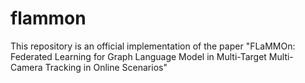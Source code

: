 # flammon
This repository is an official implementation of the paper "FLaMMOn: Federated Learning for Graph Language Model in Multi-Target Multi-Camera Tracking in Online Scenarios"
